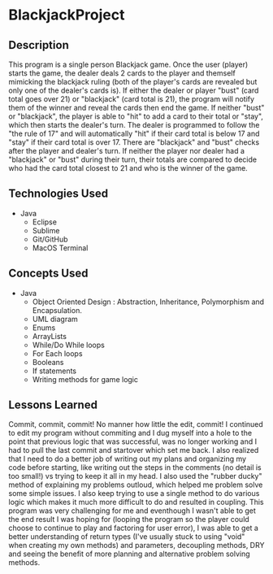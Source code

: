 # BlackjackProject

## Description 
This program is a single person Blackjack game. Once the user (player) starts the game, the dealer deals 2 cards to the player and themself mimicking the blackjack ruling (both of the player's cards are revealed but only one of the dealer's cards is). If either the dealer or player "bust" (card total goes over 21) or "blackjack" (card total is 21), the program will notify them of the winner and reveal the cards then end the game. If neither "bust" or "blackjack", the player is able to "hit" to add a card to their total or "stay", which then starts the dealer's turn. The dealer is programmed to follow the "the rule of 17" and will automatically "hit" if their card total is below 17 and "stay" if their card total is over 17. There are "blackjack" and "bust"
checks after the player and dealer's turn. If neither the player nor dealer had a "blackjack" or "bust" during their turn, their totals are compared to decide who had the card total closest to 21 and who is the winner of the game.

## Technologies Used
* Java
	* Eclipse
	* Sublime
	* Git/GitHub
	* MacOS Terminal 

## Concepts Used
* Java
	* Object Oriented Design : Abstraction, Inheritance, Polymorphism and Encapsulation.
	* UML diagram
	* Enums
	* ArrayLists
	* While/Do While loops
	* For Each loops
	* Booleans
	* If statements
	* Writing methods for game logic

## Lessons Learned
Commit, commit, commit! No manner how little the edit, commit! I continued to edit my program without commiting and I dug myself into a hole to the point that previous logic that was successful, was no longer working and I had to pull the last commit and startover which set me back. I also realized that I need to do a better job of writing out my plans and organizing my code before starting, like writing out the steps in the comments (no detail is too small!) vs trying to keep it all in my head. I also used the "rubber ducky" method of explaining my problems outloud, which helped me problem solve some simple issues. I also keep trying to use a single method to do various logic which makes it much more difficult to do and resulted in coupling. This program was very challenging for me and eventhough I wasn't able to get the end result I was hoping for (looping the program so the player could choose to continue to play and factoring for user error), I was able to get a better understanding of return types (I've usually stuck to using "void" when creating my own methods) and parameters, decoupling methods, DRY and seeing the benefit of more planning and alternative problem solving methods.